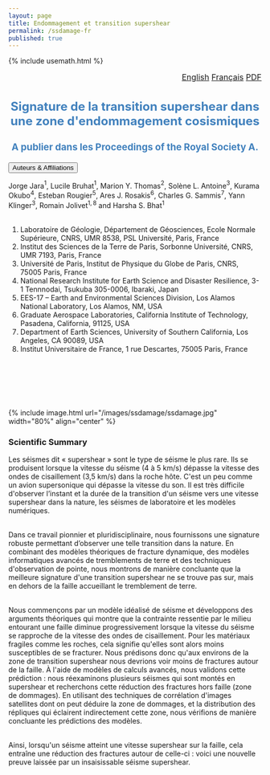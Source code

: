 ```yaml
---
layout: page
title: Endommagement et transition supershear
permalink: /ssdamage-fr
published: true
---
```


{% include usemath.html %}

<div class="pagewidth">
<div id="watchbtn" style="text-align:right;font-size:12pt">
   <a href="{{site.baseurl}}/ssdamage-en">English</a>
   <a href="{{site.baseurl}}/ssdamage-fr">Français</a>
   <a href="{{site.baseurl}}/files/JaraBruhatThomas2021d.pdf">PDF</a>
</div>

<h2 align="center" style="color:#4181BD; font-size:18pt">Signature de la transition supershear dans une zone d'endommagement cosismiques</h2>	
<h3 align="center" style="color:#4181BD; font-size:14pt">A publier dans les Proceedings of the Royal Society A.</h3>

<button class="accordion">Auteurs & Affiliations</button>
<div class="panel">
<div class="columntxtauthors">

Jorge Jara$^{1}$, Lucile Bruhat$^{1}$, Marion Y. Thomas$^{2}$, Solène L. Antoine$^{3}$, Kurama Okubo$^{4}$, Esteban Rougier$^{5}$, Ares J. Rosakis$^{6}$, Charles G. Sammis$^{7}$, Yann Klinger$^{3}$, Romain Jolivet$^{1,8}$ and Harsha S. Bhat$^{1}$<br><br>

1. Laboratoire de Géologie, Département de Géosciences, Ecole Normale Supérieure, CNRS, UMR 8538, PSL Université, Paris, France<br>
2. Institut des Sciences de la Terre de Paris, Sorbonne Université, CNRS, UMR 7193, Paris, France<br>
3. Université de Paris, Institut de Physique du Globe de Paris, CNRS, 75005 Paris, France<br>
4. National Research Institute for Earth Science and Disaster Resilience, 3-1 Tennnodai, Tsukuba 305-0006, Ibaraki, Japan<br>
5. EES-17 – Earth and Environmental Sciences Division, Los Alamos National Laboratory, Los Alamos, NM, USA<br>
6. Graduate Aerospace Laboratories, California Institute of Technology, Pasadena, California, 91125, USA<br>
7. Department of Earth Sciences, University of Southern California, Los Angeles, CA 90089, USA<br>
8. Institut Universitaire de France, 1 rue Descartes, 75005 Paris, France

<br> <br>
</div>
</div>

<br> <br>

{% include image.html url="/images/ssdamage/ssdamage.jpg" width="80%" align="center" %}

<h3 align="left" id="one">Scientific Summary</h3>
<p>Les séismes dit « supershear » sont le type de séisme le plus rare. Ils se produisent lorsque la vitesse du séisme (4 à 5 km/s) dépasse la vitesse des ondes de cisaillement (3,5 km/s) dans la roche hôte. C'est un peu comme un avion supersonique qui dépasse la vitesse du son. Il est très difficile d'observer l’instant et la durée de la transition d'un séisme vers une vitesse supershear dans la nature, les séismes de laboratoire et les modèles numériques. <br><br>

Dans ce travail pionnier et pluridisciplinaire, nous fournissons une signature robuste permettant d’observer une telle transition dans la nature. En combinant des modèles théoriques de fracture dynamique, des modèles informatiques avancés de tremblements de terre et des techniques d'observation de pointe, nous montrons de manière concluante que la meilleure signature d'une transition supershear ne se trouve pas sur, mais en dehors de la faille accueillant le tremblement de terre.<br><br>

Nous commençons par un modèle idéalisé de séisme et développons des arguments théoriques qui montre que la contrainte ressentie par le milieu entourant une faille diminue progressivement lorsque la vitesse du séisme se rapproche de la vitesse des ondes de cisaillement. Pour les matériaux fragiles comme les roches, cela signifie qu'elles sont alors moins susceptibles de se fracturer. Nous prédisons donc qu'aux environs de la zone de transition supershear nous devrions voir moins de fractures autour de la faille. À l'aide de modèles de calculs avancés, nous validons cette prédiction : nous réexaminons plusieurs séismes qui sont montés en supershear et recherchons cette réduction des fractures hors faille (zone de dommages). En utilisant des techniques de corrélation d'images satellites dont on peut déduire la zone de dommages, et la distribution des répliques qui éclairent indirectement cette zone, nous vérifions de manière concluante les prédictions des modèles.<br><br>

Ainsi, lorsqu'un séisme atteint une vitesse supershear sur la faille, cela entraîne une réduction des fractures autour de celle-ci : voici une nouvelle preuve laissée par un insaisissable séisme supershear.
</p>

<br> <br>
</div>
